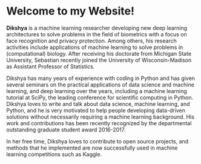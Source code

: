# Welcome to my Website!

**Dikshya** is a machine learning researcher developing new deep learning architectures to solve problems in the field of biometrics with a focus on face recognition and privacy protection. Among others, his research activities include applications of machine learning to solve problems in (computational) biology. After receiving his doctorate from Michigan State University, Sebastian recently joined the University of Wisconsin-Madison as Assistant Professor of Statistics.

Dikshya has many years of experience with coding in Python and has given several seminars on the practical applications of data science and machine learning, and deep learning over the years, including a machine learning tutorial at SciPy, the leading conference for scientific computing in Python. Dikshya loves to write and talk about data science, machine learning, and Python, and he is very motivated to help people developing data-driven solutions without necessarily requiring a machine learning background. His work and contributions has been recently recognized by the departmental outstanding graduate student award 2016-2017.

In her free time, Dikshya loves to contribute to open source projects, and methods that he implemented are now successfully used in machine learning competitions such as Kaggle.


